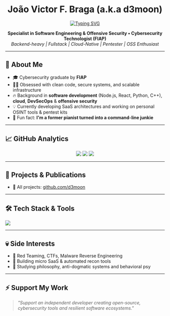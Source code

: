 <h1 align="center">João Victor F. Braga (a.k.a d3moon)</h1>
<p align="center">
  <a href="https://readme-typing-svg.demolab.com?font=Fira+Code&pause=1000&color=B4F7A3&width=700&lines=%22Man+is+free+at+the+moment+he+wishes+to+be.%22+-+Voltaire">
    <img src="https://readme-typing-svg.demolab.com?font=Fira+Code&pause=1000&color=B4F7A3&width=700&lines=%22Man+is+free+at+the+moment+he+wishes+to+be.%22+-+Voltaire" alt="Typing SVG" />
  </a>
</p>

<p align="center">
  <strong>Specialist in Software Engineering & Offensive Security • Cybersecurity Technologist (FIAP)</strong><br/>
  <em>Backend-heavy | Fullstack | Cloud-Native | Pentester | OSS Enthusiast</em>
</p>

---

## 🧠 About Me

- 🎓 Cybersecurity graduate by **FIAP**  
- 👨‍💻 Obsessed with clean code, secure systems, and scalable infrastructure  
- 🔥 Background in **software development** (Node.js, React, Python, C++), **cloud**, **DevSecOps** & **offensive security**  
- 💡 Currently developing SaaS architectures and working on personal OSINT tools & pentest kits  
- 🎹 Fun fact: **I'm a former pianist turned into a command-line junkie**

---

## 📈 GitHub Analytics

<p align="center">
  <img src="https://github-readme-stats.vercel.app/api?username=d3moon&show_icons=true&theme=tokyonight&count_private=true" />
  <img src="https://github-profile-trophy.vercel.app/?username=d3moon&theme=tokyonight" />
  <img src="https://github-readme-streak-stats.herokuapp.com/?user=d3moon&theme=tokyonight" />
</p>

---

## 🚀 Projects & Publications

- 💼 All projects: [github.com/d3moon](https://github.com/d3moon)
---

## 🛠️ Tech Stack & Tools

<p align="left">
  <img src="https://skillicons.dev/icons?i=ts,js,react,nextjs,nodejs,python,php,django,vue,tailwind,postgres,mysql,mongodb,redis,aws,gcp,azure,docker,kubernetes,nginx,bash,linux,graphql,jest,kafka,git" />
</p>

---

## 💀 Side Interests

- 🔐 Red Teaming, CTFs, Malware Reverse Engineering  
- 🧪 Building micro SaaS & automated recon tools  
- 🧠 Studying philosophy, anti-dogmatic systems and behavioral psy

---

## ⚡ Support My Work

> _"Support an independent developer creating open-source, cybersecurity tools and resilient software ecosystems."_
